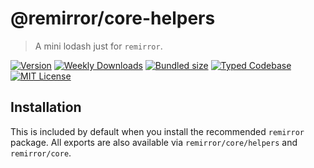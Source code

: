 # @remirror/core-helpers

> A mini lodash just for `remirror`.

[![Version][version]][npm] [![Weekly Downloads][downloads-badge]][npm] [![Bundled size][size-badge]][size] [![Typed Codebase][typescript]](#) [![MIT License][license]](#)

[version]: https://flat.badgen.net/npm/v/@remirror/core-helpers
[npm]: https://npmjs.com/package/@remirror/core-helpers
[license]: https://flat.badgen.net/badge/license/MIT/purple
[size]: https://bundlephobia.com/result?p=@remirror/core-helpers
[size-badge]: https://flat.badgen.net/bundlephobia/minzip/@remirror/core-helpers
[typescript]: https://flat.badgen.net/badge/icon/TypeScript?icon=typescript&label
[downloads-badge]: https://badgen.net/npm/dw/@remirror/core-helpers/red?icon=npm

## Installation

This is included by default when you install the recommended `remirror` package. All exports are also available via `remirror/core/helpers` and `remirror/core`.
